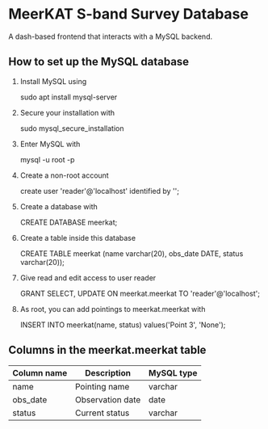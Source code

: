 # MeerKAT S-band Survey Database
A dash-based frontend that interacts with a MySQL backend. 

## How to set up the MySQL database
1. Install MySQL using

    sudo apt install mysql-server

2. Secure your installation with 

    sudo mysql\_secure\_installation

3. Enter MySQL with

    mysql -u root -p

4. Create a non-root account

    create user 'reader'@'localhost' identified by '<PASSWORD>';

5. Create a database with

    CREATE DATABASE meerkat;

6. Create a table inside this database

    CREATE TABLE meerkat (name varchar(20), obs_date DATE, status varchar(20));

7. Give read and edit access to user reader

    GRANT SELECT, UPDATE ON meerkat.meerkat TO 'reader'@'localhost';

8. As root, you can add pointings to meerkat.meerkat with

     INSERT INTO meerkat(name, status) values('Point 3', 'None');

## Columns in the meerkat.meerkat table

| Column name | Description      | MySQL type |
| ----------- | ---------------- | ---------- |
| name        | Pointing name    | varchar    |
| obs_date    | Observation date | date       |
| status      | Current status   | varchar    |
